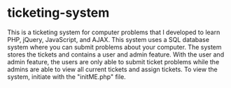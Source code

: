# ticketing-system
This is a ticketing system for computer problems that I developed to learn PHP, jQuery, JavaScript, and AJAX. This system uses a SQL database system where you can submit problems about your computer. The system stores the tickets and contains a user and admin feature. With the user and admin feature, the users are only able to submit ticket problems while the admins are able to view all current tickets and assign tickets. To view the system, initiate with the "initME.php" file.
